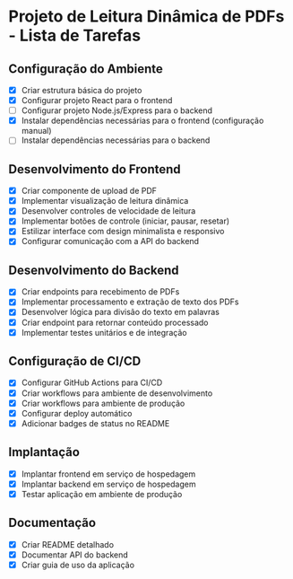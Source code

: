 # Projeto de Leitura Dinâmica de PDFs - Lista de Tarefas

## Configuração do Ambiente
- [x] Criar estrutura básica do projeto
- [x] Configurar projeto React para o frontend
- [ ] Configurar projeto Node.js/Express para o backend
- [x] Instalar dependências necessárias para o frontend (configuração manual)
- [ ] Instalar dependências necessárias para o backend

## Desenvolvimento do Frontend
- [x] Criar componente de upload de PDF
- [x] Implementar visualização de leitura dinâmica
- [x] Desenvolver controles de velocidade de leitura
- [x] Implementar botões de controle (iniciar, pausar, resetar)
- [x] Estilizar interface com design minimalista e responsivo
- [x] Configurar comunicação com a API do backend

## Desenvolvimento do Backend
- [x] Criar endpoints para recebimento de PDFs
- [x] Implementar processamento e extração de texto dos PDFs
- [x] Desenvolver lógica para divisão do texto em palavras
- [x] Criar endpoint para retornar conteúdo processado
- [x] Implementar testes unitários e de integração

## Configuração de CI/CD
- [x] Configurar GitHub Actions para CI/CD
- [x] Criar workflows para ambiente de desenvolvimento
- [x] Criar workflows para ambiente de produção
- [x] Configurar deploy automático
- [x] Adicionar badges de status no README

## Implantação
- [x] Implantar frontend em serviço de hospedagem
- [x] Implantar backend em serviço de hospedagem
- [x] Testar aplicação em ambiente de produção

## Documentação
- [x] Criar README detalhado
- [x] Documentar API do backend
- [x] Criar guia de uso da aplicação
